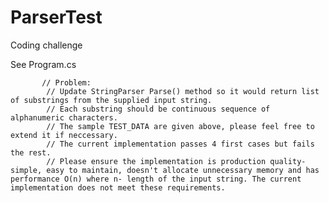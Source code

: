 # ParserTest
 Coding challenge

See Program.cs

           // Problem:
            // Update StringParser Parse() method so it would return list of substrings from the supplied input string.
            // Each substring should be continuous sequence of alphanumeric characters.
            // The sample TEST_DATA are given above, please feel free to extend it if neccessary.
            // The current implementation passes 4 first cases but fails the rest.
            // Please ensure the implementation is production quality- simple, easy to maintain, doesn't allocate unnecessary memory and has performance O(n) where n- length of the input string. The current implementation does not meet these requirements.

